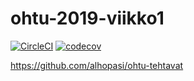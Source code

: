 # ohtu-2019-viikko1

[![CircleCI](https://circleci.com/gh/alhopasi/ohtu-2019-viikko1.svg?style=svg)](https://circleci.com/gh/alhopasi/ohtu-2019-viikko1) 
[![codecov](https://codecov.io/gh/alhopasi/ohtu-2019-viikko1/branch/master/graph/badge.svg)](https://codecov.io/gh/alhopasi/ohtu-2019-viikko1)

https://github.com/alhopasi/ohtu-tehtavat
